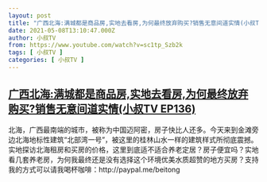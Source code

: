 ```yaml
---
layout: post
title: "广西北海:满城都是商品房,实地去看房,为何最终放弃购买?销售无意间道实情(小叔TV EP136)"
date: 2021-05-08T13:10:47.000Z
author: 小叔TV
from: https://www.youtube.com/watch?v=sc1tp_Szb2k
tags: [ 小叔TV ]
categories: [ 小叔TV ]
---
```

<!--1620479447000-->
[广西北海:满城都是商品房,实地去看房,为何最终放弃购买?销售无意间道实情(小叔TV EP136)](https://www.youtube.com/watch?v=sc1tp_Szb2k)
------

<div>
北海，广西最南端的城市，被称为中国迈阿密，房子快比人还多。今天来到金滩旁边北海地标性建筑“北部湾一号”，被这里的桂林山水一样的建筑样式所彻底震撼。实地探访北海租房和买房的价格，这里到底适不适合养老定居？房子便宜吗？实地看几套养老房，为何我最终还是没有选择这个环境优美水质超赞的地方买房？支持我的方式可以请我喝杯咖啡：http://paypal.me/beitong
</div>
